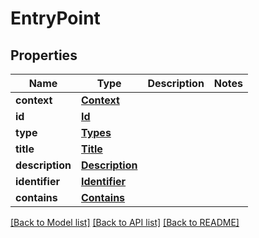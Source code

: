 # EntryPoint

## Properties
Name | Type | Description | Notes
------------ | ------------- | ------------- | -------------
**context** | [**Context**](Context.md) |  | 
**id** | [**Id**](Id.md) |  | 
**type** | [**Types**](Types.md) |  | 
**title** | [**Title**](Title.md) |  | 
**description** | [**Description**](Description.md) |  | 
**identifier** | [**Identifier**](Identifier.md) |  | 
**contains** | [**Contains**](Contains.md) |  | 

[[Back to Model list]](../README.md#documentation-for-models) [[Back to API list]](../README.md#documentation-for-api-endpoints) [[Back to README]](../README.md)

